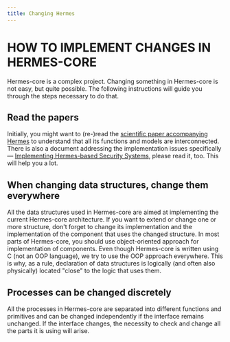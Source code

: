 ```yaml
---
title: Changing Hermes
---
```


# HOW TO IMPLEMENT CHANGES IN HERMES-CORE

Hermes-core is a complex project. Changing something in Hermes-core is not easy, but quite possible. The following instructions will guide you through the steps necessary to do that.

## Read the papers

Initially, you might want to (re-)read the [scientific paper accompanying Hermes](https://www.cossacklabs.com/files/hermes-theory-paper-rev1.pdf) to understand that all its functions and models are interconnected. There is also a document addressing the implementation issues specifically — [Implementing Hermes-based Security Systems](https://www.cossacklabs.com/hermes/implementing-hermes-based-systems/), please read it, too. This will help you a lot.

## When changing data structures, change them everywhere

All the data structures used in Hermes-core are aimed at implementing the current Hermes-core architecture. If you want to extend or change one or more structure, don't forget to change its implementation and the implementation of the component that uses the changed structure. In most parts of Hermes-core, you should use object-oriented approach for implementation of components. Even though Hermes-core is written using C (not an OOP language), we try to use the OOP approach everywhere. This is why, as a rule, declaration of data structures is logically (and often also physically) located "close" to the logic that uses them.

## Processes can be changed discretely

All the processes in Hermes-core are separated into different functions and primitives and can be changed independently if the interface remains unchanged. If the interface changes, the necessity to check and change all the parts it is using will arise.

